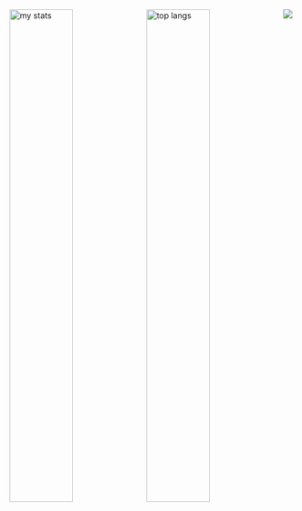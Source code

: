 <img src="https://github.com/NolanB25/nolanb25/assets/143013158/9602175c-5c4f-4990-a061-703ad1ead870"/>

<img alt="my stats" align="left" width="47%" src="https://github-readme-stats.vercel.app/api?username=nolanb25&show_icons=true"/>

<img alt="top langs" align="left" width="47%" src="https://github-readme-stats.vercel.app/api//top-langs/?username=nolanb25&layout=compact"/>
